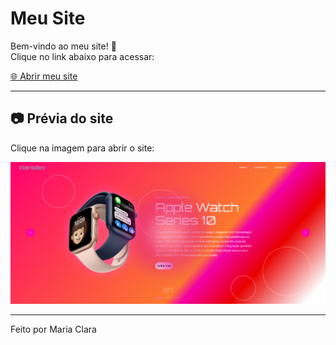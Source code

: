 # Meu Site

Bem-vindo ao meu site! 🌸  
Clique no link abaixo para acessar:

[🌐 Abrir meu site](https://clarit0.github.io/Site/)

---

## 📷 Prévia do site

Clique na imagem para abrir o site:

[![Preview do site](img/preview.png)](https://clarit0.github.io/Site/)

---

Feito por Maria Clara

